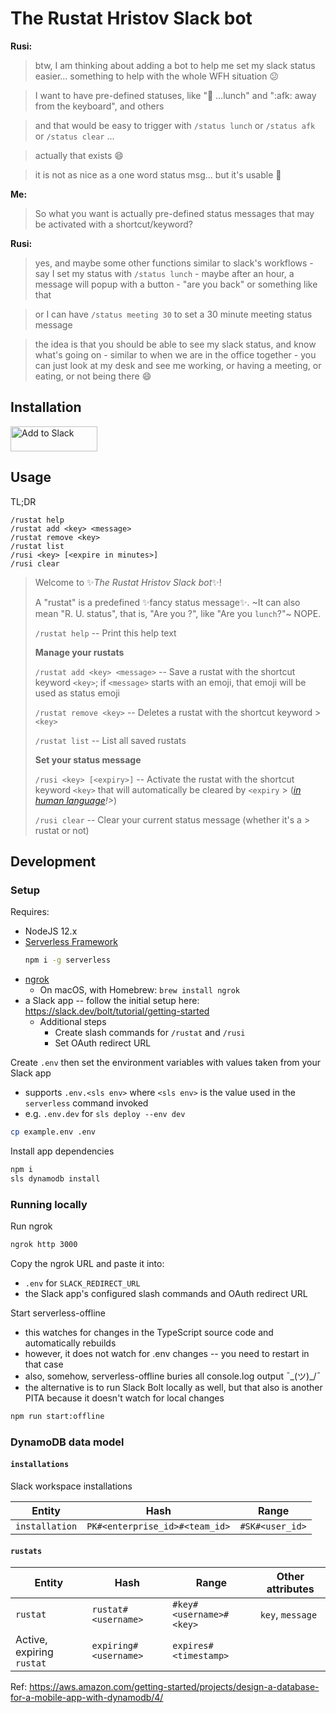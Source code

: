 # The Rustat Hristov Slack bot

**Rusi:**
> btw, I am thinking about adding a bot to help me set my slack status easier... something to help with the whole WFH situation :confused:

> I want to have pre-defined statuses, like ":hamburger: ...lunch" and ":afk: away from the keyboard", and others

> and that would be easy to trigger with `/status lunch` or `/status afk` or `/status clear` ...

> actually that exists :smile:

> it is not as nice as a one word status msg... but it's usable :slightly_smiling_face:

**Me:**
> So what you want is actually pre-defined status messages that may be activated with a shortcut/keyword?

**Rusi:**
> yes, and maybe some other functions similar to slack's workflows - say I set my status with `/status lunch` - maybe after an hour, a message will popup with a button - "are you back" or something like that

> or I can have `/status meeting 30` to set a 30 minute meeting status message

> the idea is that you should be able to see my slack status, and know what's going on - similar to when we are in the office together - you can just look at my desk and see me working, or having a meeting, or eating, or not being there :smile:

## Installation

<a href="https://slack.com/oauth/v2/authorize?client_id=435533038178.1016939837940&scope=chat:write,commands,incoming-webhook,users.profile:read&user_scope=users.profile:read,users.profile:write,users:read"><img alt="Add to Slack" height="40" width="139" src="https://platform.slack-edge.com/img/add_to_slack.png" srcset="https://platform.slack-edge.com/img/add_to_slack.png 1x, https://platform.slack-edge.com/img/add_to_slack@2x.png 2x"></a>

## Usage

TL;DR
```
/rustat help
/rustat add <key> <message>
/rustat remove <key>
/rustat list
/rusi <key> [<expire in minutes>]
/rusi clear
```

> Welcome to :sparkles:*The Rustat Hristov Slack bot*:sparkles:!
> 
> A "rustat" is a predefined :sparkles:fancy status message:sparkles:. ~It can also mean "R. U. status", that is, "Are you <status>?", like "Are you `lunch`?"~ NOPE.
> 
> `/rustat help` -- Print this help text
> 
> **Manage your rustats**
>
> `/rustat add <key> <message>` -- Save a rustat with the shortcut keyword `<key>`; if `<message>` starts with an emoji, that emoji will be used as status emoji
>
> `/rustat remove <key>` -- Deletes a rustat with the shortcut keyword > `<key>`
>
> `/rustat list` -- List all saved rustats
> 
> **Set your status message**
>
> `/rusi <key> [<expiry>]` -- Activate the rustat with the shortcut keyword `<key>` that will automatically be cleared by `<expiry` > (_[in human language](https://github.com/wanasit/chrono)!>_)
>
> `/rusi clear` -- Clear your current status message (whether it's a > rustat or not)

## Development

### Setup

Requires:
- NodeJS 12.x
- [Serverless Framework](https://serverless.com/framework/docs/getting-started#install-via-npm)
    ```sh
    npm i -g serverless
    ```
- [ngrok](https://ngrok.com/)
  - On macOS, with Homebrew: `brew install ngrok`
- a Slack app -- follow the initial setup here: https://slack.dev/bolt/tutorial/getting-started
  - Additional steps
    - Create slash commands for `/rustat` and `/rusi`
    - Set OAuth redirect URL

Create `.env` then set the environment variables with values taken from your Slack app
- supports `.env.<sls env>` where `<sls env>` is the value used in the `serverless` command invoked
- e.g. `.env.dev` for `sls deploy --env dev`
```sh
cp example.env .env
```

Install app dependencies
```sh
npm i
sls dynamodb install
```

### Running locally

Run ngrok
```sh
ngrok http 3000
```

Copy the ngrok URL and paste it into:
- `.env` for `SLACK_REDIRECT_URL`
- the Slack app's configured slash commands and OAuth redirect URL

Start serverless-offline
- this watches for changes in the TypeScript source code and automatically rebuilds
- however, it does not watch for .env changes -- you need to restart in that case
- also, somehow, serverless-offline buries all console.log output ¯\_(ツ)_/¯
- the alternative is to run Slack Bolt locally as well, but that also is another PITA because it doesn't watch for local changes
```sh
npm run start:offline
```

### DynamoDB data model

#### `installations`

Slack workspace installations

| Entity         | Hash                           | Range           |
|----------------|--------------------------------|-----------------|
| `installation` | `PK#<enterprise_id>#<team_id>` | `#SK#<user_id>` |

#### `rustats`

| Entity                    | Hash                  | Range                   | Other attributes |
|---------------------------|-----------------------|-------------------------|------------------|
| `rustat`                  | `rustat#<username>`   | `#key#<username>#<key>` | `key`, `message` |
| Active, expiring `rustat` | `expiring#<username>` | `expires#<timestamp>`   |                  |

Ref: https://aws.amazon.com/getting-started/projects/design-a-database-for-a-mobile-app-with-dynamodb/4/
